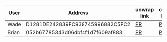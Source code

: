 | User | Address                          | unwrap link | clone link | Status |
| ---- | -------------------------------- |-------| --------- | ------- |
| Wade | D1281DE242839FC939745996882C5FC2 | [PR](https://github.com/OLSF/libra/pull/1146) | [PR](https://github.com/OLSF/libra/pull/1175) | |
| Brian | 052b67785343d06dbf4f1d7f609af883 | [PR](https://github.com/OLSF/libra/pull/1177) | [PR](https://github.com/OLSF/libra/pull/1177) | |

